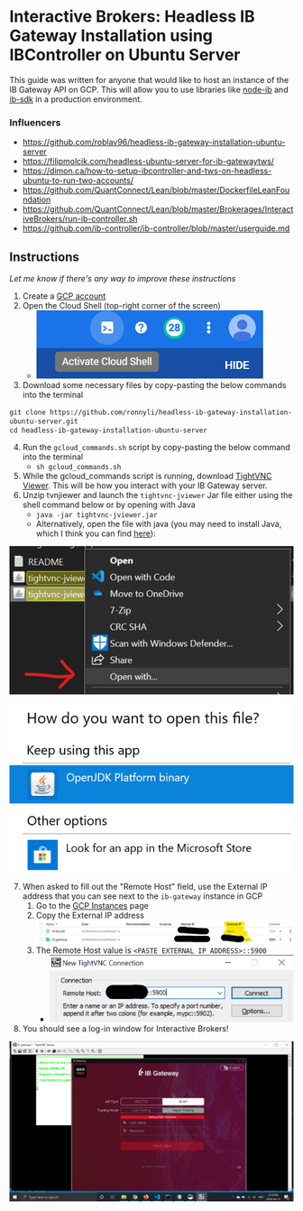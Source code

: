 # Interactive Brokers: Headless IB Gateway Installation using IBController on Ubuntu Server

This guide was written for anyone that would like to host an instance of the IB Gateway API on GCP. This will allow you to use libraries like [node-ib](https://github.com/pilwon/node-ib) and [ib-sdk](https://github.com/triploc/ib-sdk) in a production environment.

### Influencers
- https://github.com/roblav96/headless-ib-gateway-installation-ubuntu-server
- https://filipmolcik.com/headless-ubuntu-server-for-ib-gatewaytws/
- https://dimon.ca/how-to-setup-ibcontroller-and-tws-on-headless-ubuntu-to-run-two-accounts/
- https://github.com/QuantConnect/Lean/blob/master/DockerfileLeanFoundation
- https://github.com/QuantConnect/Lean/blob/master/Brokerages/InteractiveBrokers/run-ib-controller.sh
- https://github.com/ib-controller/ib-controller/blob/master/userguide.md

## Instructions
*Let me know if there's any way to improve these instructions*
1. Create a [GCP account](https://cloud.google.com/)
1. Open the Cloud Shell (top-right corner of the screen)
	- ![Cloud Shell](images/tutorial/activate_cloud_shell.png)
1. Download some necessary files by copy-pasting the below commands into the terminal
```
git clone https://github.com/ronnyli/headless-ib-gateway-installation-ubuntu-server.git
cd headless-ib-gateway-installation-ubuntu-server
```
4. Run the `gcloud_commands.sh` script by copy-pasting the below command into the terminal
	- `sh gcloud_commands.sh`
1. While the gcloud_commands script is running, download [TightVNC Viewer](http://www.tightvnc.com/download/2.8.3/tvnjviewer-2.8.3-bin-gnugpl.zip). This will be how you interact with your IB Gateway server.
1. Unzip tvnjiewer and launch the `tightvnc-jviewer` Jar file either using the shell command below or by opening with Java
	- `java -jar tightvnc-jviewer.jar`
	- Alternatively, open the file with java (you may need to install Java, which I think you can find [here](https://java.com/en/download/help/download_options.xml)):

![Open with Java](images/tutorial/tightvnc_jviewer_open_with.png)
![Open with Java](images/tutorial/tightvnc_jviewer_open_with_java.png)

7. When asked to fill out the "Remote Host" field, use the External IP address that you can see next to the `ib-gateway` instance in GCP
	1. Go to the [GCP Instances](https://console.cloud.google.com/compute/instances) page
	1. Copy the External IP address ![External IP Address on GCP](images/tutorial/ib_gateway_external_ip_address.png)
	1. The Remote Host value is `<PASTE EXTERNAL IP ADDRESS>::5900`
		- ![TightVNC Remote Host](images/tutorial/tightvnc_remote_host.png)
1. You should see a log-in window for Interactive Brokers!

![IB Gateway Log In](images/tutorial/interactive_broker_login.png)
